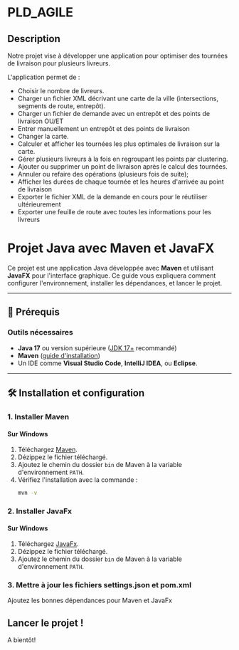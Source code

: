 # PLD_AGILE


## Description
Notre projet vise à développer une application pour optimiser des tournées de livraison pour plusieurs livreurs.


L'application permet de :
- Choisir le nombre de livreurs.
- Charger un fichier XML décrivant une carte de la ville (intersections, segments de route, entrepôt).
- Charger un fichier de demande avec un entrepôt et des points de livraison
OU/ET
- Entrer manuellement un entrepôt et des points de livraison
- Changer la carte.
- Calculer et afficher les tournées les plus optimales de livraison sur la carte.
- Gérer plusieurs livreurs à la fois en regroupant les points par clustering.
- Ajouter ou supprimer un point de livraison après le calcul des tournées.
- Annuler ou refaire des opérations (plusieurs fois de suite);
- Afficher les durées de chaque tournée et les heures d'arrivée au point de livraison
- Exporter le fichier XML de la demande en cours pour le réutiliser ultérieurement
- Exporter une feuille de route avec toutes les informations pour les livreurs


# Projet Java avec Maven et JavaFX


Ce projet est une application Java développée avec **Maven** et utilisant **JavaFX** pour l'interface graphique. Ce guide vous expliquera comment configurer l'environnement, installer les dépendances, et lancer le projet.


---


## 🚀 Prérequis


### Outils nécessaires
- **Java 17** ou version supérieure ([JDK 17+](https://www.oracle.com/java/technologies/javase/jdk17-archive-downloads.html) recommandé)
- **Maven** ([guide d'installation](https://maven.apache.org/install.html))
- Un IDE comme **Visual Studio Code**, **IntelliJ IDEA**, ou **Eclipse**.


---


## 🛠️ Installation et configuration


### 1. Installer Maven
#### Sur Windows
1. Téléchargez [Maven](https://maven.apache.org/download.cgi).
2. Dézippez le fichier téléchargé.
3. Ajoutez le chemin du dossier `bin` de Maven à la variable d'environnement `PATH`.
4. Vérifiez l'installation avec la commande :
   ```bash
   mvn -v


### 2. Installer JavaFx
#### Sur Windows
1. Téléchargez [JavaFx]( https://gluonhq.com/products/javafx/).
2. Dézippez le fichier téléchargé.
3. Ajoutez le chemin du dossier `bin` de Maven à la variable d'environnement `PATH`.


### 3. Mettre à jour les fichiers settings.json et pom.xml
Ajoutez les bonnes dépendances pour Maven et JavaFx


## Lancer le projet !



A bientôt!
